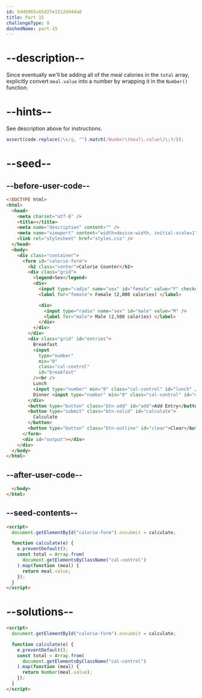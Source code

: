 ```yaml
---
id: 5ddb965c65d27e1512d44da8
title: Part 15
challengeType: 0
dashedName: part-15
---
```


# --description--

Since eventually we'll be adding all of the meal calories in the `total` array, explicitly convert `meal.value` into a number by wrapping it in the `Number()` function.

# --hints--

See description above for instructions.

```js
assert(code.replace(/\s/g, "").match(/Number\(meal\.value\)\;?/));
```

# --seed--

## --before-user-code--

```html
<!DOCTYPE html>
<html>
  <head>
    <meta charset="utf-8" />
    <title></title>
    <meta name="description" content="" />
    <meta name="viewport" content="width=device-width, initial-scale=1" />
    <link rel="stylesheet" href="styles.css" />
  </head>
  <body>
    <div class="container">
      <form id="calorie-form">
        <h2 class="center">Calorie Counter</h2>
        <div class="grid">
          <legend>Sex</legend>
          <div>
            <input type="radio" name="sex" id="female" value="F" checked />
            <label for="female"> Female (2,000 calories) </label>

            <div>
              <input type="radio" name="sex" id="male" value="M" />
              <label for="male"> Male (2,500 calories) </label>
            </div>
          </div>
        </div>
        <div class="grid" id="entries">
          Breakfast
          <input
            type="number"
            min="0"
            class="cal-control"
            id="breakfast"
          /><br />
          Lunch
          <input type="number" min="0" class="cal-control" id="lunch" /><br />
          Dinner <input type="number" min="0" class="cal-control" id="dinner" />
        </div>
        <button type="button" class="btn-add" id="add">Add Entry</button>
        <button type="submit" class="btn-solid" id="calculate">
          Calculate
        </button>
        <button type="button" class="btn-outline" id="clear">Clear</button>
      </form>
      <div id="output"></div>
    </div>
  </body>
</html>
```

## --after-user-code--

```html
  </body>
</html>
```

## --seed-contents--

```html
<script>
  document.getElementById("calorie-form").onsubmit = calculate;

  function calculate(e) {
    e.preventDefault();
    const total = Array.from(
      document.getElementsByClassName("cal-control")
    ).map(function (meal) {
      return meal.value;
    });
  }
</script>
```

# --solutions--

```html
<script>
  document.getElementById("calorie-form").onsubmit = calculate;

  function calculate(e) {
    e.preventDefault();
    const total = Array.from(
      document.getElementsByClassName("cal-control")
    ).map(function (meal) {
      return Number(meal.value);
    });
  }
</script>
```
